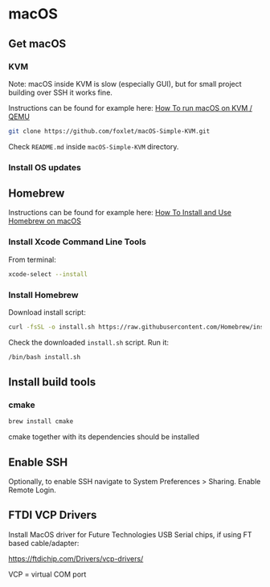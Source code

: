 # macOS

## Get macOS

### KVM

Note: macOS inside KVM is slow (especially GUI), but for small project building over SSH it works fine.

Instructions can be found for example here: [How To run macOS on KVM / QEMU](https://computingforgeeks.com/how-to-run-macos-on-kvm-qemu/) 

```sh
git clone https://github.com/foxlet/macOS-Simple-KVM.git
```

Check `README.md` inside `macOS-Simple-KVM` directory.

### Install OS updates

## Homebrew

Instructions can be found for example here: [How To Install and Use Homebrew on macOS](https://www.digitalocean.com/community/tutorials/how-to-install-and-use-homebrew-on-macos)

### Install Xcode Command Line Tools

From terminal:

```sh
xcode-select --install
```

### Install Homebrew

Download install script:

```sh
curl -fsSL -o install.sh https://raw.githubusercontent.com/Homebrew/install/master/install.sh
```

Check the downloaded `install.sh` script. Run it:

```sh
/bin/bash install.sh
```

## Install build tools

### cmake

```sh
brew install cmake
```

cmake together with its dependencies should be installed

## Enable SSH

Optionally, to enable SSH navigate to System Preferences > Sharing. Enable Remote Login.

## FTDI VCP Drivers

Install MacOS driver for Future Technologies USB Serial chips, if using FT based cable/adapter:

https://ftdichip.com/Drivers/vcp-drivers/

VCP = virtual COM port

